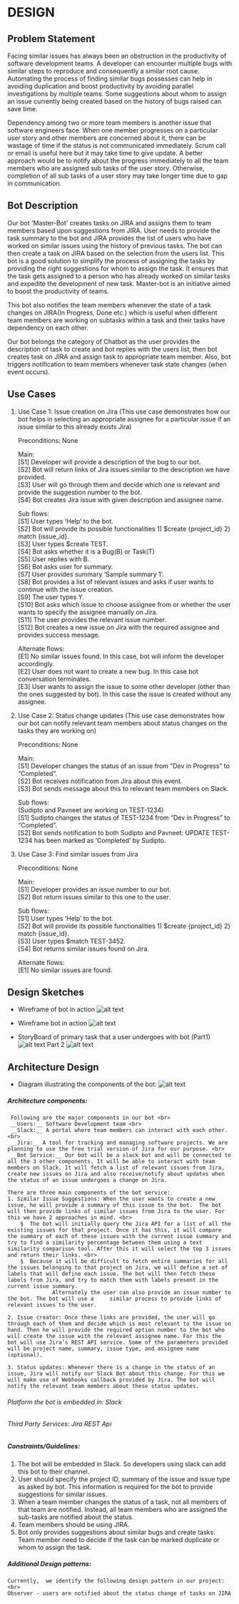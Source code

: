 # DESIGN 

## Problem Statement 

Facing similar issues has always been an obstruction in the productivity of software development teams. A developer can encounter multiple bugs with similar steps to reproduce and consequently a similar root cause. Automating the process of finding similar bugs possesses can help in avoiding duplication and boost productivity by avoiding parallel investigations by multiple teams. Some suggestions about whom to assign an issue currently being created based on the history of bugs raised can save time. 
 
Dependency among two or more team members is another issue that software engineers face. When one member progresses on a particular user story and other members are concerned about it, there can be wastage of time if the status is not communicated immediately. Scrum call or email is useful here but it may take time to give update. A better approach would be to notify about the progress immediately to all the team members who are assigned sub tasks of the user story. Otherwise, completion of all sub tasks of a user story may take longer time due to gap in communication. 

## Bot Description 
Our bot 'Master-Bot' creates tasks on JIRA and assigns them to team members based upon suggestions from JIRA. User needs to provide the task summary to the bot and JIRA provides the list of users who have worked on similar issues using the history of previous tasks. The bot can then create a task on JIRA based on the selection from the users list. This bot is a good solution to simplify the process of assigning the tasks by providing the right suggestions for whom to assign the task. It ensures that the task gets assigned to a person who has already worked on similar tasks and expedite the development of new task. Master-bot is an initiative aimed to boost the productivity of teams.

This bot also notifies the team members whenever the state of a task changes on JIRA(In Progress, Done etc.) which is useful when different team members are working on subtasks within a task and their tasks have dependency on each other. 

Our bot belongs the category of Chatbot as the user provides the description of task to create and bot replies with the users list, then bot creates task on JIRA and assign task to appropriate team member.
Also, bot triggers notification to team members whenever task state changes (when event occurs).

## Use Cases 
1. Use Case 1: Issue creation on Jira (This use case demonstrates how our bot helps in selecting an appropriate assignee for a particular issue if an issue similar to this already exists Jira)
 
   Preconditions: None

   Main:<br>[S1] Developer will provide a description of the bug to our bot.<br>[S2] Bot will return links of Jira issues similar to the description we have provided.<br>[S3] User will go through them and decide which one is relevant and provide the suggestion number to the bot.<br>[S4] Bot creates Jira issue with given description and assignee name. 

   Sub flows:<br>
   [S1] User types ‘Help’ to the bot.<br>
   [S2] Bot will provide its possible functionalities 1) $create {project_id} 2) match {issue_id}.<br>
   [S3] User types $create TEST.<br>
   [S4] Bot asks whether it is a Bug(B) or Task(T)<br>
   [S5] User replies with B.<br>
   [S6] Bot asks user for summary.<br>
   [S7] User provides summary ‘Sample summary 1’.<br>
   [S8] Bot provides a list of relevant issues and asks if user wants to continue with the issue creation.<br>
   [S9] The user types Y.<br>
   [S10] Bot asks which issue to choose assignee from or whether the user wants to specify the assignee manually on Jira.<br>
   [S11] The user provides the relevant issue number.<br>
   [S12] Bot creates a new issue on Jira with the required assignee and provides success message.<br>

   Alternate flows:<br>
   [E1] No similar issues found. In this case, bot will inform the developer accordingly.<br>
   [E2] User does not want to create a new bug. In this case bot conversation terminates.<br>
   [E3] User wants to assign the issue to some other developer (other than the ones suggested by bot). In this case the issue is created without any assignee.<br>
    
2. Use Case 2: Status change updates (This use case demonstrates how our bot can notify relevant team members about status changes on the tasks they are working on)
 
    Preconditions: None

    Main:<br> [S1] Developer changes the status of an issue from “Dev in Progress” to “Completed”.<br>[S2] Bot receives notification from Jira about this event.<br>[S3] Bot sends message about this to relevant team members on Slack.

    Sub flows:<br> (Sudipto and Pavneet are working on TEST-1234)<br>
    [S1] Sudipto changes the status of TEST-1234 from “Dev in Progress” to “Completed”.<br>
    [S2] Bot sends notification to both Sudipto and Pavneet: UPDATE TEST-1234 has been marked as ‘Completed’ by Sudipto. 
    
3. Use Case 3: Find similar issues from Jira
 
     Preconditions: None

     Main:<br> [S1] Developer provides an issue number to our bot.<br>[S2] Bot return issues similar to this one to the user.

     Sub flows:<br>
     [S1] User types ‘Help’ to the bot.<br>
     [S2] Bot will provide its possible functionalities 1) $create {project_id} 2) match {issue_id}.<br>
     [S3] User types $match TEST-3452.<br>
     [S4] Bot returns similar issues found on Jira.<br>

     Alternate flows:<br>
     [E1] No similar issues are found.

    
## Design Sketches 
   * Wireframe of bot in action
      ![alt text](https://github.ncsu.edu/sbiswas4/CSC510_Fall17_Project/blob/master/Images/Wireframe1.png) 
      
   * Wireframe bot in action
      ![alt text](https://github.ncsu.edu/sbiswas4/CSC510_Fall17_Project/blob/master/Images/Wireframe2.png) 
      
   * StoryBoard of primary task that a user undergoes with bot (Part1)
       ![alt text](https://github.ncsu.edu/sbiswas4/CSC510_Fall17_Project/blob/master/Images/StoryBoard1.jpeg) 
     Part 2 
       ![alt text](https://github.ncsu.edu/sbiswas4/CSC510_Fall17_Project/blob/master/Images/StoryBoard2.jpeg) 
    
## Architecture Design 
 * Diagram illustrating the components of the bot:
  ![alt text](https://github.ncsu.edu/sbiswas4/CSC510_Fall17_Project/blob/master/Images/Architecture.png)  
  
##### Architecture components: 
     Following are the major components in our bot <br>
     __Users:__ Software Development team <br>
     __Slack:__ A portal where team members can interact with each other. <br>
     __Jira:__ A tool for tracking and managing software projects. We are planning to use the free trial version of Jira for our purpose. <br>
     __Bot Service:__ Our bot will be a slack bot and will be connected to all the 3 other components. It will be able to interact with team members on Slack. It will fetch a list of relevant issues from Jira, create new issues on Jira and also receive/notify about updates when the status of an issue undergoes a change on Jira. 

    There are three main components of the bot service:
    1. Similar Issue Suggestions: When the user wants to create a new issue, he will provide a summary of this issue to the bot.  The bot will then provide links of similar issues from Jira to the user. For this we have 2 approaches in mind. <br>    
        §  The bot will initially query the Jira API for a list of all the existing issues for that project. Once it has this, it will compare the summary of each of these issues with the current issue summary and try to find a similarity percentage between them using a text similarity comparison tool. After this it will select the top 3 issues and return their links. <br>        
        §  Because it will be difficult to fetch entire summaries for all the issues belonging to that project on Jira, we will define a set of labels that will define each issue. The bot will then fetch these labels from Jira, and try to match them with labels present in the current issue summary.
                  Alternately the user can also provide an issue number to the bot. The bot will use a     similar process to provide links of relevant issues to the user.  

    2. Issue creator: Once these links are provided, the user will go through each of them and decide which is most relevant to the issue on hand. Then he will provide the required option number to the bot who will create the issue with the relevant assignee name. For this the bot will use Jira’s REST API service. Some of the parameters provided will be project name, summary, issue type, and assignee name (optional).

    3. Status updates: Whenever there is a change in the status of an issue, Jira will notify our Slack Bot about this change. For this we will make use of Webhooks callback provided by Jira. The bot will notify the relevant team members about these status updates.
    
###### Platform the bot is embedded in: Slack
###### Third Party Services: Jira REST Api
 
 ##### Constraints/Guidelines: 
   1. The bot will be embedded in Slack. So developers using slack can add this bot to their channel.
   2. User should specify the project ID, summary of the issue and issue type as asked by bot. This information is required for                        the bot to provide suggestions for similar issues. 
   3. When a team member changes the status of a task, not all members of that team are notified. Instead, all team members who are assigned the sub-tasks are notified about the status. 
   4. Team members should be using JIRA.
   5. Bot only provides suggestions about similar bugs and create tasks. Team member need to decide if the task can be marked duplicate or whom to assign the task.

 ##### Additional Design patterns:
    Currently,  we identify the following design pattern in our project:<br>
    Observer - users are notified about the status change of tasks on JIRA

